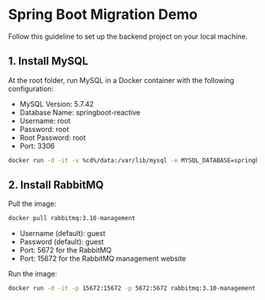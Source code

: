 # Spring Boot Migration Demo

Follow this guideline to set up the backend project on your local machine.

## 1. Install MySQL

At the root folder, run MySQL in a Docker container with the following configuration:

- MySQL Version: 5.7.42
- Database Name: springboot-reactive
- Username: root
- Password: root
- Root Password: root
- Port: 3306

```bash
docker run -d -it -v %cd%/data:/var/lib/mysql -e MYSQL_DATABASE=springboot-reactive -e DB_USERNAME=root -e DB_PASSWORD=root -e MYSQL_ROOT_PASSWORD=root -p 3306:3306 mysql:8.2.0 --character-set-server=utf8mb4 --collation-server=utf8mb4_unicode_ci
```

## 2. Install RabbitMQ

Pull the image:

```bash
docker pull rabbitmq:3.10-management
```

- Username (default): guest
- Password (default): guest
- Port: 5672 for the RabbitMQ
- Port: 15672 for the RabbitMQ management website

Run the image:

```bash
docker run -d -it -p 15672:15672 -p 5672:5672 rabbitmq:3.10-management
```

